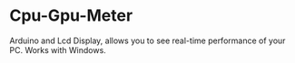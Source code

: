 # Cpu-Gpu-Meter
Arduino and Lcd Display, allows you to see real-time performance of your PC. Works with Windows.
